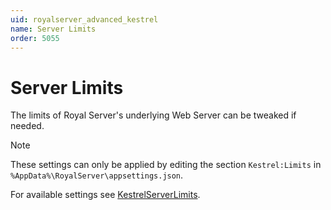 ```yaml
---
uid: royalserver_advanced_kestrel
name: Server Limits
order: 5055
---
```


# Server Limits

The limits of Royal Server's underlying Web Server can be tweaked if needed.

> [!NOTE]
> These settings can only be applied by editing the section `Kestrel:Limits` in `%AppData%\RoyalServer\appsettings.json`.

For available settings see [KestrelServerLimits](https://learn.microsoft.com/en-us/dotnet/api/microsoft.aspnetcore.server.kestrel.core.kestrelserverlimits?view=aspnetcore-7.0).
